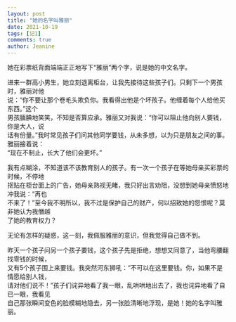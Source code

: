 ```yaml
---
layout: post
title: "她的名字叫雅丽"
date: 2021-10-19 
tags: [记1]
comments: true
author: Jeanine 
---
```

她在彩票纸背面端端正正地写下“雅丽”两个字，说是她的中文名字。  

进来一群高小男生，她立刻退离柜台，让我先接待这些孩子们。只剩下一个男孩时，雅丽对他  
说：“你不要让那个卷毛头欺负你。我看得出他是个坏孩子。他缠着每个人给他买东西。”这个  
男孩腼腆地笑笑，不知是否算应承。雅丽又对我说：“你可以阻止他向别人要钱，你是大人，说  
话有份量。”我时常见孩子们问其他同学要钱，从未多想，以为只是朋友之间的事。雅丽接着说：  
“现在不制止，长大了他们会更坏。”  

我有点糊涂，不知道该不该教育别人的孩子。有一次一个孩子在等她母亲买彩票的时候，不停地   
抠贴在柜台面上的广告，她母亲熟视无睹，我只好出言劝阻，没想到她母亲愤怒地冲我说：“再也  
不来了！”至今我不明所以，我不过是保护自己的财产，何以招致她的怨恨呢？莫非她认为我僭越  
了她的教育权力？  

无论有怎样的疑惑，这一刻，我佩服雅丽的意识，但我觉得自己做不到。  

昨天一个孩子问另一个孩子要钱，这个孩子先是拒绝，想想又同意了，当他弯腰翻找零钱的时候，  
又有5个孩子围上来要钱。我突然河东狮吼：“不可以在这里要钱。你，如果不是情愿给别人钱，  
请对他们说不！”孩子们诧异地看了我一眼，乱哄哄地出去了，我也诧异地看了自已一眼，我看见  
自己那张瞬间变色的脸模糊地隐去，另一张脸清晰地浮现，是她！她的名字叫雅丽。
